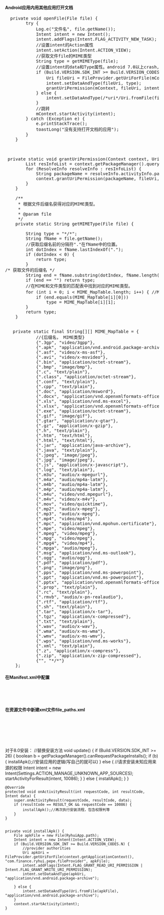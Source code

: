 #### Android应用内用其他应用打开文档

<pre>
  private void openFile(File file) {
        try {
            Log.e("文件名", file.getName());
            Intent intent = new Intent();
            intent.addFlags(Intent.FLAG_ACTIVITY_NEW_TASK);
            //设置intent的Action属性
            intent.setAction(Intent.ACTION_VIEW);
            //获取文件file的MIME类型
            String type = getMIMEType(file);
            //设置intent的data和Type属性。android 7.0以上crash,改用provider
            if (Build.VERSION.SDK_INT >= Build.VERSION_CODES.N) {
                Uri fileUri = FileProvider.getUriForFile(mContext, mContext.getPackageName() + ".provider", file);//android 7.0以上
                intent.setDataAndType(fileUri, type);
                grantUriPermission(mContext, fileUri, intent);
            } else {
                intent.setDataAndType(/*uri*/Uri.fromFile(file), type);
            }
            //跳转
            mContext.startActivity(intent);
        } catch (Exception e) {
            e.printStackTrace();
            toastLong("没有支持打开文档的应用");
        }
    }



 private static void grantUriPermission(Context context, Uri fileUri, Intent intent) {
        List<ResolveInfo> resInfoList = context.getPackageManager().queryIntentActivities(intent, PackageManager.MATCH_DEFAULT_ONLY);
        for (ResolveInfo resolveInfo : resInfoList) {
            String packageName = resolveInfo.activityInfo.packageName;
            context.grantUriPermission(packageName, fileUri, Intent.FLAG_GRANT_WRITE_URI_PERMISSION | Intent.FLAG_GRANT_READ_URI_PERMISSION);
        }
    }

    /**
     * 根据文件后缀名获得对应的MIME类型。
     *
     * @param file
     */
    private static String getMIMEType(File file) {

        String type = "*/*";
        String fName = file.getName();
        //获取后缀名前的分隔符"."在fName中的位置。
        int dotIndex = fName.lastIndexOf(".");
        if (dotIndex < 0) {
            return type;
        }
/* 获取文件的后缀名 */
        String end = fName.substring(dotIndex, fName.length()).toLowerCase();
        if (end == "") return type;
        //在MIME和文件类型的匹配表中找到对应的MIME类型。
        for (int i = 0; i < MIME_MapTable.length; i++) { //MIME_MapTable??在这里你一定有疑问，这个MIME_MapTable是什么？
            if (end.equals(MIME_MapTable[i][0]))
                type = MIME_MapTable[i][1];
        }
        return type;
    }


   private static final String[][] MIME_MapTable = {
            //{后缀名， MIME类型}
            {".3gp", "video/3gpp"},
            {".apk", "application/vnd.android.package-archive"},
            {".asf", "video/x-ms-asf"},
            {".avi", "video/x-msvideo"},
            {".bin", "application/octet-stream"},
            {".bmp", "image/bmp"},
            {".c", "text/plain"},
            {".class", "application/octet-stream"},
            {".conf", "text/plain"},
            {".cpp", "text/plain"},
            {".doc", "application/msword"},
            {".docx", "application/vnd.openxmlformats-officedocument.wordprocessingml.document"},
            {".xls", "application/vnd.ms-excel"},
            {".xlsx", "application/vnd.openxmlformats-officedocument.spreadsheetml.sheet"},
            {".exe", "application/octet-stream"},
            {".gif", "image/gif"},
            {".gtar", "application/x-gtar"},
            {".gz", "application/x-gzip"},
            {".h", "text/plain"},
            {".htm", "text/html"},
            {".html", "text/html"},
            {".jar", "application/java-archive"},
            {".java", "text/plain"},
            {".jpeg", "image/jpeg"},
            {".jpg", "image/jpeg"},
            {".js", "application/x-javascript"},
            {".log", "text/plain"},
            {".m3u", "audio/x-mpegurl"},
            {".m4a", "audio/mp4a-latm"},
            {".m4b", "audio/mp4a-latm"},
            {".m4p", "audio/mp4a-latm"},
            {".m4u", "video/vnd.mpegurl"},
            {".m4v", "video/x-m4v"},
            {".mov", "video/quicktime"},
            {".mp2", "audio/x-mpeg"},
            {".mp3", "audio/x-mpeg"},
            {".mp4", "video/mp4"},
            {".mpc", "application/vnd.mpohun.certificate"},
            {".mpe", "video/mpeg"},
            {".mpeg", "video/mpeg"},
            {".mpg", "video/mpeg"},
            {".mpg4", "video/mp4"},
            {".mpga", "audio/mpeg"},
            {".msg", "application/vnd.ms-outlook"},
            {".ogg", "audio/ogg"},
            {".pdf", "application/pdf"},
            {".png", "image/png"},
            {".pps", "application/vnd.ms-powerpoint"},
            {".ppt", "application/vnd.ms-powerpoint"},
            {".pptx", "application/vnd.openxmlformats-officedocument.presentationml.presentation"},
            {".prop", "text/plain"},
            {".rc", "text/plain"},
            {".rmvb", "audio/x-pn-realaudio"},
            {".rtf", "application/rtf"},
            {".sh", "text/plain"},
            {".tar", "application/x-tar"},
            {".tgz", "application/x-compressed"},
            {".txt", "text/plain"},
            {".wav", "audio/x-wav"},
            {".wma", "audio/x-ms-wma"},
            {".wmv", "audio/x-ms-wmv"},
            {".wps", "application/vnd.ms-works"},
            {".xml", "text/plain"},
            {".z", "application/x-compress"},
            {".zip", "application/x-zip-compressed"},
            {"", "*/*"}
    };
</pre>


#### 在Manifest.xml中配置
<pre>
<provider
        android:name="android.support.v4.content.FileProvider"
        android:authorities="包名.FileProvider"
        android:exported="false"
        android:grantUriPermissions="true">
        <meta-data
            android:name="android.support.FILE_PROVIDER_PATHS"
            android:resource="@xml/file_paths"/>
    </provider>
</pre>

#### 在资源文件中新建xml文件file_paths.xml
<pre>
<?xml version="1.0" encoding="utf-8"?>
<paths xmlns:android="http://schemas.android.com/apk/res/android">
    <external-path
        name="files_root"
        path="Android/data/com.dfy.ming.lawyer/"/>
    <external-path
        name="external_storage_root"
        path="."/>
</paths>
</pre>
对于8.0安装：
//替换安装方法
    void update() {
        if (Build.VERSION.SDK_INT >= 26) {
            boolean b = getPackageManager().canRequestPackageInstalls();
            if (b) {
                installApk();//安装应用的逻辑(写自己的就可以)
            } else {
                //请求安装未知应用来源的权限
                Intent intent = new Intent(Settings.ACTION_MANAGE_UNKNOWN_APP_SOURCES);
                startActivityForResult(intent, 10086);
            }
        } else {
            installApk();
        }
    }

    @Override
    protected void onActivityResult(int requestCode, int resultCode, Intent data) {
        super.onActivityResult(requestCode, resultCode, data);
        if (resultCode == RESULT_OK && requestCode == 10086) {
            installApk();//再次执行安装流程，包含权限判等
        }
    }


    private void installApk() {
        File apkFile = new File(RyhuiApp.path);
        Intent intent = new Intent(Intent.ACTION_VIEW);
        if (Build.VERSION.SDK_INT >= Build.VERSION_CODES.N) {
            //provider authorities
            Uri apkUri = FileProvider.getUriForFile(context.getApplicationContext(), "com.finance.ryhui.pepe.fileProvider", apkFile);
            intent.addFlags(Intent.FLAG_GRANT_READ_URI_PERMISSION | Intent.FLAG_GRANT_WRITE_URI_PERMISSION);
            intent.setDataAndType(apkUri, "application/vnd.android.package-archive");

        } else {
            intent.setDataAndType(Uri.fromFile(apkFile), "application/vnd.android.package-archive");
        }
        context.startActivity(intent);
    }
